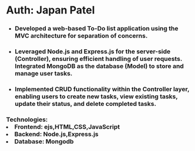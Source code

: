 <h1>Auth: Japan Patel</h1>
<ul>
  <li><h3>Developed a web-based To-Do list application using the MVC architecture for separation of concerns.</h3></li>
  <li><h3>Leveraged Node.js and Express.js for the server-side (Controller), ensuring efficient handling of user requests. Integrated MongoDB as the database (Model) to store and manage user tasks.</h3></li>
  <li><h3>Implemented CRUD functionality within the Controller layer, enabling users to create new tasks, view existing tasks, update their status, and delete completed tasks.</h3></li>
</ul>
<h3>Technologies: <li>Frontend: ejs,HTML,CSS,JavaScript</li>
                  <li>Backend: Node.js,Express.js</li>
                  <li>Database: Mongodb</li>
</h3>

